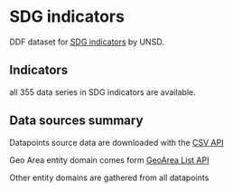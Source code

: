 # SDG indicators

DDF dataset for [SDG indicators](https://unstats.un.org/sdgs/indicators/database/) by UNSD.

## Indicators

all 355 data series in SDG indicators are available.

## Data sources summary

Datapoints source data are downloaded with the [CSV API](https://unstats.un.org/SDGAPI/swagger/#!/Series/V1SdgSeriesDataCSVPost)

Geo Area entity domain comes form [GeoArea List API](https://unstats.un.org/SDGAPI/swagger/#!/GeoArea/V1SdgGeoAreaListGet)

Other entity domains are gathered from all datapoints

